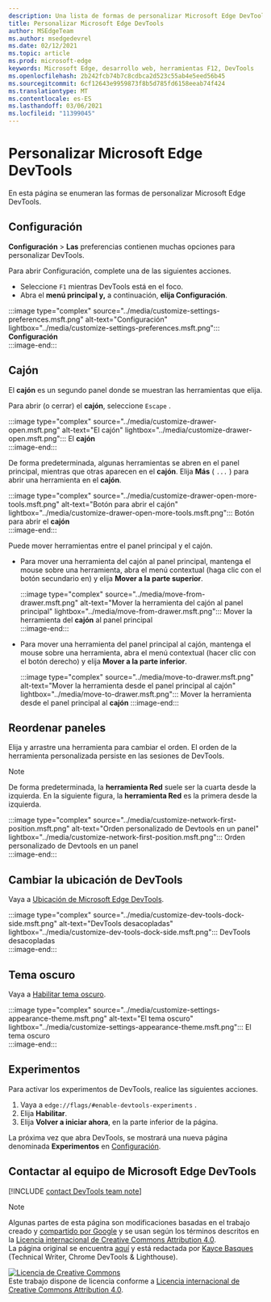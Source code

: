 ```yaml
---
description: Una lista de formas de personalizar Microsoft Edge DevTools
title: Personalizar Microsoft Edge DevTools
author: MSEdgeTeam
ms.author: msedgedevrel
ms.date: 02/12/2021
ms.topic: article
ms.prod: microsoft-edge
keywords: Microsoft Edge, desarrollo web, herramientas F12, DevTools
ms.openlocfilehash: 2b242fcb74b7c8cdbca2d523c55ab4e5eed56b45
ms.sourcegitcommit: 6cf12643e9959873f8b5d785fd6158eeab74f424
ms.translationtype: MT
ms.contentlocale: es-ES
ms.lasthandoff: 03/06/2021
ms.locfileid: "11399045"
---
```

<!-- Copyright Kayce Basques 

   Licensed under the Apache License, Version 2.0 (the "License");
   you may not use this file except in compliance with the License.
   You may obtain a copy of the License at

       https://www.apache.org/licenses/LICENSE-2.0

   Unless required by applicable law or agreed to in writing, software
   distributed under the License is distributed on an "AS IS" BASIS,
   WITHOUT WARRANTIES OR CONDITIONS OF ANY KIND, either express or implied.
   See the License for the specific language governing permissions and
   limitations under the License.  -->

# <a name="customize-microsoft-edge-devtools"></a>Personalizar Microsoft Edge DevTools  

En esta página se enumeran las formas de personalizar Microsoft Edge DevTools.  

## <a name="settings"></a>Configuración  

**Configuración**  >  **Las** preferencias contienen muchas opciones para personalizar DevTools.  

Para abrir Configuración, complete una de las siguientes acciones.  

*   Seleccione `F1` mientras DevTools está en el foco.  
*   Abra el **menú principal y,** a continuación, **elija Configuración**.  
    
:::image type="complex" source="../media/customize-settings-preferences.msft.png" alt-text="Configuración" lightbox="../media/customize-settings-preferences.msft.png":::
   **Configuración**  
:::image-end:::  

## <a name="drawer"></a>Cajón  

El **cajón** es un segundo panel donde se muestran las herramientas que elija.  

Para abrir \(o cerrar\) el **cajón**, seleccione `Escape` .  

:::image type="complex" source="../media/customize-drawer-open.msft.png" alt-text="El cajón" lightbox="../media/customize-drawer-open.msft.png":::
   El **cajón**  
:::image-end:::  

De forma predeterminada, algunas herramientas se abren en el panel principal, mientras que otras aparecen en el **cajón**.  Elija **Más** \( `...` \) para abrir una herramienta en el **cajón**.  

:::image type="complex" source="../media/customize-drawer-open-more-tools.msft.png" alt-text="Botón para abrir el cajón" lightbox="../media/customize-drawer-open-more-tools.msft.png":::
   Botón para abrir el **cajón**  
:::image-end:::  

Puede mover herramientas entre el panel principal y el cajón.  

*   Para mover una herramienta del cajón al panel principal, mantenga el mouse sobre una herramienta, abra el menú contextual \(haga clic con el botón secundario en\) y elija **Mover a la parte superior**.  
    
    :::image type="complex" source="../media/move-from-drawer.msft.png" alt-text="Mover la herramienta del cajón al panel principal" lightbox="../media/move-from-drawer.msft.png":::
       Mover la herramienta del **cajón** al panel principal  
    :::image-end:::  
    
*   Para mover una herramienta del panel principal al cajón, mantenga el mouse sobre una herramienta, abra el menú contextual \(hacer clic con el botón derecho\) y elija **Mover a la parte inferior**.  
    
    :::image type="complex" source="../media/move-to-drawer.msft.png" alt-text="Mover la herramienta desde el panel principal al cajón" lightbox="../media/move-to-drawer.msft.png":::
       Mover la herramienta desde el panel principal al **cajón**
    :::image-end:::  
    

## <a name="reorder-panels"></a>Reordenar paneles  

Elija y arrastre una herramienta para cambiar el orden.  El orden de la herramienta personalizada persiste en las sesiones de DevTools.  

> [!NOTE]
> De forma predeterminada, la **herramienta Red** suele ser la cuarta desde la izquierda.  En la siguiente figura, la **herramienta Red** es la primera desde la izquierda.  

:::image type="complex" source="../media/customize-network-first-position.msft.png" alt-text="Orden personalizado de Devtools en un panel" lightbox="../media/customize-network-first-position.msft.png":::
   Orden personalizado de Devtools en un panel  
:::image-end:::  

## <a name="change-devtools-placement"></a>Cambiar la ubicación de DevTools  

Vaya a [Ubicación de Microsoft Edge DevTools][DevToolsPlacement].  

:::image type="complex" source="../media/customize-dev-tools-dock-side.msft.png" alt-text="DevTools desacopladas" lightbox="../media/customize-dev-tools-dock-side.msft.png":::
   DevTools desacopladas  
:::image-end:::  

## <a name="dark-theme"></a>Tema oscuro  

Vaya a [Habilitar tema oscuro][DarkTheme].  

:::image type="complex" source="../media/customize-settings-appearance-theme.msft.png" alt-text="El tema oscuro" lightbox="../media/customize-settings-appearance-theme.msft.png":::
   El tema oscuro  
:::image-end:::  

## <a name="experiments"></a>Experimentos  

Para activar los experimentos de DevTools, realice las siguientes acciones.  

1.  Vaya a `edge://flags/#enable-devtools-experiments` .  
1.  Elija **Habilitar**.  
1.  Elija **Volver a iniciar ahora**, en la parte inferior de la página.  

La próxima vez que abra DevTools, se mostrará una nueva página denominada **Experimentos** en [Configuración](#settings).  

## <a name="getting-in-touch-with-the-microsoft-edge-devtools-team"></a>Contactar al equipo de Microsoft Edge DevTools  

[!INCLUDE [contact DevTools team note](../includes/contact-devtools-team-note.md)]  

<!-- image links -->  

[ImageMoreIcon]: ../media/more-icon.msft.png  

<!-- links -->  

[DevToolsPlacement]: ./placement.md "Cambiar la ubicación de Microsoft Edge DevTools | Microsoft Docs"  
[DarkTheme]: ./dark-theme.md "Habilitar tema oscuro en Microsoft Edge DevTools | Microsoft Docs"  

> [!NOTE]
> Algunas partes de esta página son modificaciones basadas en el trabajo creado y [compartido por Google][GoogleSitePolicies] y se usan según los términos descritos en la [Licencia internacional de Creative Commons Attribution 4.0][CCA4IL].  
> La página original se encuentra [aquí](https://developers.google.com/web/tools/chrome-devtools/customize/index) y está redactada por [Kayce Basques][KayceBasques] \(Technical Writer, Chrome DevTools \& Lighthouse\).  

[![Licencia de Creative Commons][CCby4Image]][CCA4IL]  
Este trabajo dispone de licencia conforme a [Licencia internacional de Creative Commons Attribution 4.0][CCA4IL].  

[CCA4IL]: https://creativecommons.org/licenses/by/4.0  
[CCby4Image]: https://i.creativecommons.org/l/by/4.0/88x31.png  
[GoogleSitePolicies]: https://developers.google.com/terms/site-policies  
[KayceBasques]: https://developers.google.com/web/resources/contributors/kaycebasques  
